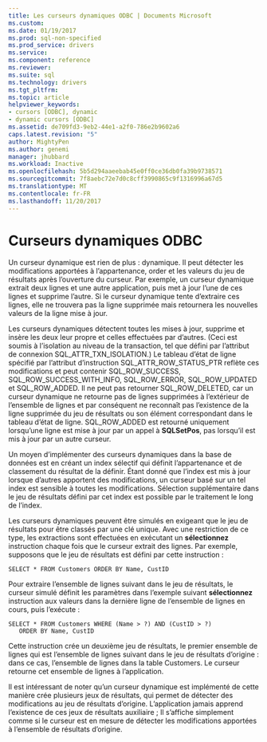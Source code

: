 ```yaml
---
title: Les curseurs dynamiques ODBC | Documents Microsoft
ms.custom: 
ms.date: 01/19/2017
ms.prod: sql-non-specified
ms.prod_service: drivers
ms.service: 
ms.component: reference
ms.reviewer: 
ms.suite: sql
ms.technology: drivers
ms.tgt_pltfrm: 
ms.topic: article
helpviewer_keywords:
- cursors [ODBC], dynamic
- dynamic cursors [ODBC]
ms.assetid: de709fd3-9eb2-44e1-a2f0-786e2b9602a6
caps.latest.revision: "5"
author: MightyPen
ms.author: genemi
manager: jhubbard
ms.workload: Inactive
ms.openlocfilehash: 5b5d294aaeebab45e0ff0ce36db0fa39b9738571
ms.sourcegitcommit: 7f8aebc72e7d0c8cff3990865c9f1316996a67d5
ms.translationtype: MT
ms.contentlocale: fr-FR
ms.lasthandoff: 11/20/2017
---
```

# <a name="odbc-dynamic-cursors"></a>Curseurs dynamiques ODBC
Un curseur dynamique est rien de plus : dynamique. Il peut détecter les modifications apportées à l’appartenance, order et les valeurs du jeu de résultats après l’ouverture du curseur. Par exemple, un curseur dynamique extrait deux lignes et une autre application, puis met à jour l’une de ces lignes et supprime l’autre. Si le curseur dynamique tente d’extraire ces lignes, elle ne trouvera pas la ligne supprimée mais retournera les nouvelles valeurs de la ligne mise à jour.  
  
 Les curseurs dynamiques détectent toutes les mises à jour, supprime et insère les deux leur propre et celles effectuées par d’autres. (Ceci est soumis à l’isolation au niveau de la transaction, tel que défini par l’attribut de connexion SQL_ATTR_TXN_ISOLATION.) Le tableau d’état de ligne spécifié par l’attribut d’instruction SQL_ATTR_ROW_STATUS_PTR reflète ces modifications et peut contenir SQL_ROW_SUCCESS, SQL_ROW_SUCCESS_WITH_INFO, SQL_ROW_ERROR, SQL_ROW_UPDATED et SQL_ROW_ADDED. Il ne peut pas retourner SQL_ROW_DELETED, car un curseur dynamique ne retourne pas de lignes supprimées à l’extérieur de l’ensemble de lignes et par conséquent ne reconnaît pas l’existence de la ligne supprimée du jeu de résultats ou son élément correspondant dans le tableau d’état de ligne. SQL_ROW_ADDED est retourné uniquement lorsqu’une ligne est mise à jour par un appel à **SQLSetPos**, pas lorsqu’il est mis à jour par un autre curseur.  
  
 Un moyen d’implémenter des curseurs dynamiques dans la base de données est en créant un index sélectif qui définit l’appartenance et de classement du résultat de la définir. Étant donné que l’index est mis à jour lorsque d’autres apportent des modifications, un curseur basé sur un tel index est sensible à toutes les modifications. Sélection supplémentaire dans le jeu de résultats défini par cet index est possible par le traitement le long de l’index.  
  
 Les curseurs dynamiques peuvent être simulés en exigeant que le jeu de résultats pour être classés par une clé unique. Avec une restriction de ce type, les extractions sont effectuées en exécutant un **sélectionnez** instruction chaque fois que le curseur extrait des lignes. Par exemple, supposons que le jeu de résultats est défini par cette instruction :  
  
```  
SELECT * FROM Customers ORDER BY Name, CustID  
```  
  
 Pour extraire l’ensemble de lignes suivant dans le jeu de résultats, le curseur simulé définit les paramètres dans l’exemple suivant **sélectionnez** instruction aux valeurs dans la dernière ligne de l’ensemble de lignes en cours, puis l’exécute :  
  
```  
SELECT * FROM Customers WHERE (Name > ?) AND (CustID > ?)  
   ORDER BY Name, CustID  
```  
  
 Cette instruction crée un deuxième jeu de résultats, le premier ensemble de lignes qui est l’ensemble de lignes suivant dans le jeu de résultats d’origine : dans ce cas, l’ensemble de lignes dans la table Customers. Le curseur retourne cet ensemble de lignes à l’application.  
  
 Il est intéressant de noter qu’un curseur dynamique est implémenté de cette manière crée plusieurs jeux de résultats, qui permet de détecter des modifications au jeu de résultats d’origine. L’application jamais apprend l’existence de ces jeux de résultats auxiliaire ; Il s’affiche simplement comme si le curseur est en mesure de détecter les modifications apportées à l’ensemble de résultats d’origine.
